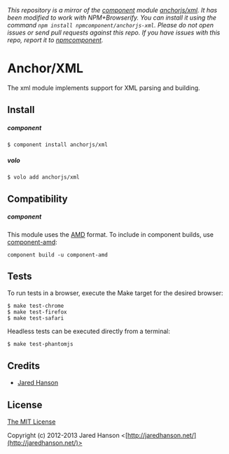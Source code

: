 *This repository is a mirror of the [component](http://component.io) module [anchorjs/xml](http://github.com/anchorjs/xml). It has been modified to work with NPM+Browserify. You can install it using the command `npm install npmcomponent/anchorjs-xml`. Please do not open issues or send pull requests against this repo. If you have issues with this repo, report it to [npmcomponent](https://github.com/airportyh/npmcomponent).*
# Anchor/XML

The xml module implements support for XML parsing and building.

## Install

##### component

    $ component install anchorjs/xml

##### volo

    $ volo add anchorjs/xml

## Compatibility

##### component

This module uses the [AMD](https://github.com/amdjs/amdjs-api) format.  To
include in component builds, use [component-amd](https://github.com/jaredhanson/component-amd):

    component build -u component-amd

## Tests

To run tests in a browser, execute the Make target for the desired browser:

    $ make test-chrome
    $ make test-firefox
    $ make test-safari
    
Headless tests can be executed directly from a terminal:
    
    $ make test-phantomjs

## Credits

  - [Jared Hanson](http://github.com/jaredhanson)

## License

[The MIT License](http://opensource.org/licenses/MIT)

Copyright (c) 2012-2013 Jared Hanson <[http://jaredhanson.net/](http://jaredhanson.net/)>
